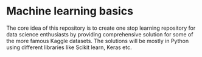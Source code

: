 # Machine learning basics
The core idea of this repository is to create one stop learning repository for data science enthusiasts by providing comprehensive solution for some of the more famous Kaggle datasets. The solutions will be mostly in Python using different libraries like Scikit learn, Keras etc. 

